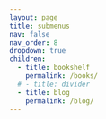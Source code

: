 ```yaml
---
layout: page
title: submenus
nav: false
nav_order: 8
dropdown: true
children:
  - title: bookshelf
    permalink: /books/
  # - title: divider
  - title: blog
    permalink: /blog/
---
```

